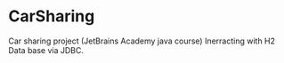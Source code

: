 # CarSharing
Car sharing project (JetBrains Academy java course)
Inerracting with H2 Data base via JDBC.
